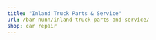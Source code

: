 ```yaml
---
title: "Inland Truck Parts & Service"
url: /bar-nunn/inland-truck-parts-and-service/
shop: car repair
---
```

